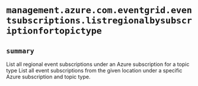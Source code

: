 # `management.azure.com.eventgrid.eventsubscriptions.listregionalbysubscriptionfortopictype`

## `summary`
List all regional event subscriptions under an Azure subscription for a topic type List all event subscriptions from the given location under a specific Azure subscription and topic type.


